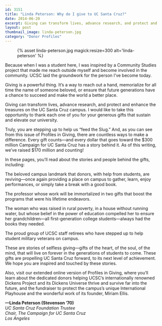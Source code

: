 ```yaml
---
id: 3151
title: "Linda Peterson: Why do I give to UC Santa Cruz?"
date: 2014-06-20
excerpt: Giving can transform lives, advance research, and protect and enhance the treasures on the UC Santa Cruz campus.
layout: post
thumbnail_image: linda-peterson.jpg
category: "Donor Profiles"
---
```

<figure class="inline-image right">
{% asset linda-peterson.jpg magick:resize=300 alt='linda-peterson' %}
<figcaption></figcaption></figure>


Because when I was a student here, I was inspired by a Community Studies project that made me reach outside myself and become involved in the community. UCSC laid the groundwork for the person I&#8217;ve become today.

Giving is a powerful thing. It&#8217;s a way to reach out a hand, memorialize for all time the name of someone beloved, or ensure that future generations have a chance to succeed and make the world a better place.

Giving can transform lives, advance research, and protect and enhance the treasures on the UC Santa Cruz campus. I would like to take this opportunity to thank each one of you for your generous gifts that sustain and elevate our university.

Truly, you are stepping up to help us &#8220;feed the Slug.&#8221; And, as you can see from this issue of Profiles in Giving, there are countless ways to make a difference. Every gift counts—and every dollar that goes toward the $300 million Campaign for UC Santa Cruz has a story behind it. As of this writing, we&#8217;ve raised $170 million and counting!

In these pages, you&#8217;ll read about the stories and people behind the gifts, including:

The beloved campus landmark that donors, with help from students, are reviving—once again providing a place on campus to gather, learn, enjoy performances, or simply take a break with a good book.

The professor whose work will be immortalized in two gifts that boost the programs that were his lifetime endeavors.

The woman who was raised in rural poverty, in a house without running water, but whose belief in the power of education compelled her to ensure her grandchildren—all first-generation college students—always had the books they needed.

The proud group of UCSC staff retirees who have stepped up to help student military veterans on campus.

These are stories of selfless giving—gifts of the heart, of the soul, of the mind, that will live on forever in the generations of students to come. These gifts are propelling UC Santa Cruz forward, to its next level of achievement. We hope you are inspired and touched by these stories.

Also, visit our extended online version of Profiles in Giving, where you&#8217;ll learn about the dedicated donors helping UCSC&#8217;s internationally renowned Dickens Project and its Dickens Universe thrive and survive far into the future, and the fundraiser to protect the campus&#8217;s unique International Playhouse and the wonderful work of its founder, Miriam Ellis.

**—Linda Peterson (Stevenson &#8217;70)**  
_UC Santa Cruz Foundation Trustee_  
 _Chair, The Campaign for UC Santa Cruz_  
 _Los Angeles_
